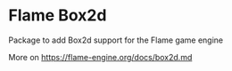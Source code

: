 # Flame Box2d

Package to add Box2d support for the Flame game engine

More on https://flame-engine.org/docs/box2d.md
